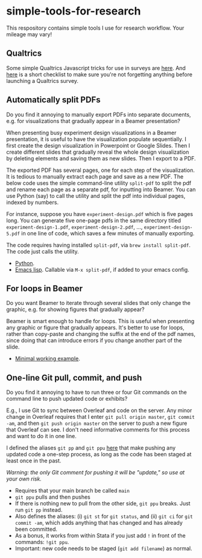 # simple-tools-for-research
This respository contains simple tools I use for research workflow. Your mileage may vary! 

## Qualtrics
Some simple Qualtrics Javascript tricks for use in surveys are [here](q-js/README.md). And [here](q-js/checklist.md) is a short checklist to make sure you're not forgetting anything before launching a Qualtrics survey. 

## Automatically split PDFs 
Do you find it annoying to manually export PDFs into separate documents, e.g. for visualizations that gradually appear in a Beamer presentation? 

When presenting busy experiment design visualizations in a Beamer presentation, it is useful to have the visualization populate sequentially. I first create the design visualization in Powerpoint or Google Slides. Then I create different slides that gradually reveal the whole design visualization by deleting elements and saving them as new slides. Then I export to a PDF. 

The exported PDF has several pages, one for each step of the visualization. It is tedious to manually extract each page and save as a new PDF. The below code uses the simple command-line utility `split-pdf` to split the pdf and rename each page as a separate pdf, for inputting into Beamer. You can use Python (say) to call the utility and split the pdf into individual pages, indexed by numbers. 

For instance, suppose you have `experiment-design.pdf` which is five pages long. You can generate five one-page pdfs in the same directory titled `experiment-design-1.pdf`, `experiment-design-2.pdf`, ..., `experiment-design-5.pdf` in one line of code, which saves a few minutes of manually exporting. 

The code requires having installed `split-pdf`, via `brew install split-pdf`. The code just calls the utility. 

- [Python](split-pdf.py). 
- [Emacs lisp](split-pdf.lisp). Callable via `M-x split-pdf`, if added to your emacs config. 

## For loops in Beamer
Do you want Beamer to iterate through several slides that only change the graphic, e.g. for showing figures that gradually appear? 

Beamer is smart enough to handle for loops. This is useful when presenting any graphic or figure that gradually appears. It's better to use for loops, rather than copy-paste and changing the suffix at the end of the pdf names, since doing that can introduce errors if you change another part of the slide. 
- [Minimal working example](iterate-visualization-example.tex). 

## One-line Git pull, commit, and push
Do you find it annoying to have to run three or four Git commands on the command line to push updated code or exhibits? 

E.g., I use Git to sync between Overleaf and code on the server. Any minor
change in Overleaf requires that I enter `git pull origin master`, `git commit
-am`, and then `git push origin master` on the server to push a new figure that Overleaf can see. I
don't need informative comments for this process and want to do it in one line. 

I defined the aliases `git pp` and `git ppu` [here](gitconfig) that make pushing any updated code a one-step
process, as long as the code has been staged at least once in the past. 

*Warning: the only Git comment for pushing it will be "update," so use at your own risk.* 

- Requires that your main branch be called `main` 
- `git ppu` pulls and then pushes
- If there is nothing new to pull from the other side, `git ppu` breaks. Just run `git pp` instead. 
- Also defines the aliases: (i) `git st` for `git status`, and (ii) `git ci` for
  `git commit -am`, which adds anything that has changed and has
  already been committed. 
 - As a bonus, it works from within Stata if you just add `!` in front of the commands: `!git ppu`. 
 - Important: new code needs to be staged (`git add filename`) as normal. 
